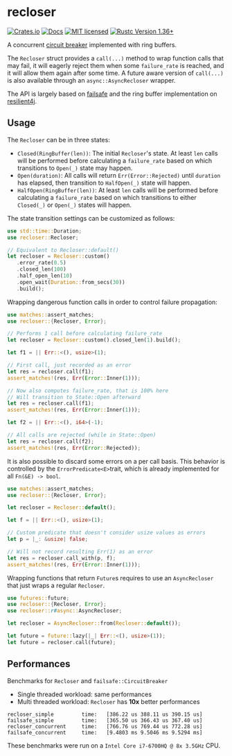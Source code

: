 # recloser

[![Crates.io](https://img.shields.io/crates/v/recloser.svg)](https://crates.io/crates/recloser)
[![Docs](https://docs.rs/recloser/badge.svg)](https://docs.rs/recloser)
[![MIT licensed](https://img.shields.io/badge/license-MIT-blue.svg)](https://github.com/lerouxrgd/recloser/blob/master/LICENSE)
[![Rustc Version 1.36+](https://img.shields.io/badge/rustc-1.36+-lightgray.svg)](https://blog.rust-lang.org/2019/07/04/Rust-1.36.0.html)

A concurrent [circuit breaker][cb] implemented with ring buffers.

The `Recloser` struct provides a `call(...)` method to wrap function calls that may fail,
it will eagerly reject them when some `failure_rate` is reached, and it will allow them
again after some time.
A future aware version of `call(...)` is also available through an `async::AsyncRecloser` wrapper.

The API is largely based on [failsafe][] and the ring buffer implementation on [resilient4j][].

## Usage

The `Recloser` can be in three states:
 - `Closed(RingBuffer(len))`: The initial `Recloser`'s state. At least `len` calls will
    be performed before calculating a `failure_rate` based on which transitions to
	`Open(_)` state may happen.
 - `Open(duration)`: All calls will return `Err(Error::Rejected)` until `duration` has
    elapsed, then transition to `HalfOpen(_)` state will happen.
 - `HalfOpen(RingBuffer(len))`: At least `len` calls will be performed before
    calculating a `failure_rate` based on which transitions to either `Closed(_)` or
	`Open(_)` states will happen.

The state transition settings can be customized as follows:

 ``` rust
use std::time::Duration;
use recloser::Recloser;

// Equivalent to Recloser::default()
let recloser = Recloser::custom()
    .error_rate(0.5)
    .closed_len(100)
    .half_open_len(10)
    .open_wait(Duration::from_secs(30))
    .build();
```

Wrapping dangerous function calls in order to control failure propagation:

``` rust
use matches::assert_matches;
use recloser::{Recloser, Error};

// Performs 1 call before calculating failure_rate
let recloser = Recloser::custom().closed_len(1).build();

let f1 = || Err::<(), usize>(1);

// First call, just recorded as an error
let res = recloser.call(f1);
assert_matches!(res, Err(Error::Inner(1)));

// Now also computes failure_rate, that is 100% here
// Will transition to State::Open afterward
let res = recloser.call(f1);
assert_matches!(res, Err(Error::Inner(1)));

let f2 = || Err::<(), i64>(-1);

// All calls are rejected (while in State::Open)
let res = recloser.call(f2);
assert_matches!(res, Err(Error::Rejected));
```

It is also possible to discard some errors on a per call basis.
This behavior is controlled by the `ErrorPredicate<E>`trait, which is already
implemented for all `Fn(&E) -> bool`.

``` rust
use matches::assert_matches;
use recloser::{Recloser, Error};

let recloser = Recloser::default();

let f = || Err::<(), usize>(1);

// Custom predicate that doesn't consider usize values as errors
let p = |_: &usize| false;

// Will not record resulting Err(1) as an error
let res = recloser.call_with(p, f);
assert_matches!(res, Err(Error::Inner(1)));
```

Wrapping functions that return `Future`s requires to use an `AsyncRecloser` that just
wraps a regular `Recloser`.

``` rust
use futures::future;
use recloser::{Recloser, Error};
use recloser::r#async::AsyncRecloser;

let recloser = AsyncRecloser::from(Recloser::default());

let future = future::lazy(|_| Err::<(), usize>(1));
let future = recloser.call(future);
```

## Performances

Benchmarks for `Recloser` and `failsafe::CircuitBreaker`
- Single threaded workload: same performances
- Multi threaded workload: `Recloser` has **10x** better performances

```
recloser_simple         time:   [386.22 us 388.11 us 390.15 us]
failsafe_simple         time:   [365.50 us 366.43 us 367.40 us]
recloser_concurrent     time:   [766.76 us 769.44 us 772.28 us]
failsafe_concurrent     time:   [9.4803 ms 9.5046 ms 9.5294 ms]
```

These benchmarks were run on a `Intel Core i7-6700HQ @ 8x 3.5GHz` CPU.

[cb]: https://martinfowler.com/bliki/CircuitBreaker.html
[failsafe]: https://github.com/dmexe/failsafe-rs
[resilient4j]: https://resilience4j.readme.io/docs/circuitbreaker
